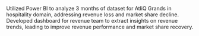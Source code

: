 Utilized Power BI to analyze 3 months of dataset for AtliQ Grands in hospitality domain, addressing revenue loss and market share decline. Developed dashboard for revenue team to extract insights on revenue trends, leading to improve revenue performance and market share recovery.
